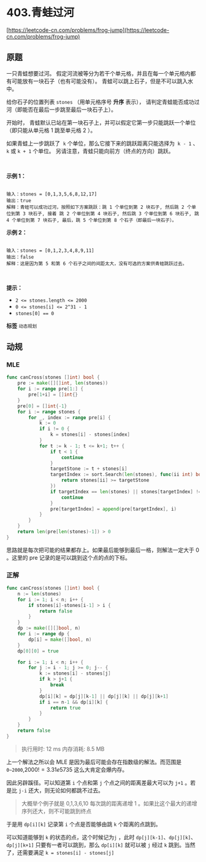 # 403.青蛙过河
[https://leetcode-cn.com/problems/frog-jump](https://leetcode-cn.com/problems/frog-jump) 
## 原题
一只青蛙想要过河。 假定河流被等分为若干个单元格，并且在每一个单元格内都有可能放有一块石子（也有可能没有）。 青蛙可以跳上石子，但是不可以跳入水中。

给你石子的位置列表 `stones` （用单元格序号 **升序** 表示）， 请判定青蛙能否成功过河（即能否在最后一步跳至最后一块石子上）。

开始时， 青蛙默认已站在第一块石子上，并可以假定它第一步只能跳跃一个单位（即只能从单元格 1 跳至单元格 2 ）。

如果青蛙上一步跳跃了  `k` 个单位，那么它接下来的跳跃距离只能选择为  `k - 1` 、 `k` 或 `k + 1` 个单位。 另请注意，青蛙只能向前方（终点的方向）跳跃。

 

 **示例 1：** 

```

输入：stones = [0,1,3,5,6,8,12,17]
输出：true
解释：青蛙可以成功过河，按照如下方案跳跃：跳 1 个单位到第 2 块石子, 然后跳 2 个单位到第 3 块石子, 接着 跳 2 个单位到第 4 块石子, 然后跳 3 个单位到第 6 块石子, 跳 4 个单位到第 7 块石子, 最后，跳 5 个单位到第 8 个石子（即最后一块石子）。
```
 **示例 2：** 

```

输入：stones = [0,1,2,3,4,8,9,11]
输出：false
解释：这是因为第 5 和第 6 个石子之间的间距太大，没有可选的方案供青蛙跳跃过去。
```
 

 **提示：** 
-  `2 <= stones.length <= 2000` 
-  `0 <= stones[i] <= 2^31 - 1` 
-  `stones[0] == 0` 
 
**标签**
`动态规划` 


## 动规

### MLE
```go
func canCross(stones []int) bool {
	pre := make([][]int, len(stones))
	for i := range pre[1:] {
		pre[1+i] = []int{}
	}
	pre[0] = []int{-1}
	for i := range stones {
		for _, index := range pre[i] {
			k := 0
			if i != 0 {
				k = stones[i] - stones[index]
			}
			for t := k - 1; t <= k+1; t++ {
				if t < 1 {
					continue
				}
				targetStone := t + stones[i]
				targetIndex := sort.Search(len(stones), func(ii int) bool {
					return stones[ii] >= targetStone
				})
				if targetIndex == len(stones) || stones[targetIndex] != targetStone {
					continue
				}
				pre[targetIndex] = append(pre[targetIndex], i)
			}
		}
	}
	return len(pre[len(stones)-1]) > 0
}
```

思路就是每次把可能的结果都存上。如果最后能够到最后一格，则解法一定大于 0 。这里的 pre 记录的是可以跳到这个点的点的下标。

### 正解
```go
func canCross(stones []int) bool {
	n := len(stones)
	for i := 1; i < n; i++ {
		if stones[i]-stones[i-1] > i {
			return false
		}
	}
	dp := make([][]bool, n)
	for i := range dp {
		dp[i] = make([]bool, n)
	}
	dp[0][0] = true

	for i := 1; i < n; i++ {
		for j := i - 1; j >= 0; j-- {
			k := stones[i] - stones[j]
			if k > j+1 {
				break
			}
			dp[i][k] = dp[j][k-1] || dp[j][k] || dp[j][k+1]
			if i == n-1 && dp[i][k] {
				return true
			}
		}
	}
	return false
}
```
>执行用时: 12 ms
内存消耗: 8.5 MB

上一个解法之所以会 MLE 是因为最后可能会存在指数级的解法。而范围是 `0~2000`,$2000! = 3.31e5735$ 这么大肯定会爆内存。

因此另辟蹊径。可以知道第 `i` 个点和第 `j` 个点之间的距离差最大可以为 `j+1` 。若是比 `j-i` 还大，则无论如何都跳不过去。
>大概举个例子就是 0,1,3,6,10 每次跳的距离递增 1 。如果比这个最大的递增序列还大，则不可能跳到终点

于是用 `dp[i][k]` 记录第 `i` 个点是否能够由跳 `k` 个距离的点跳到。

可以知道能够到 `k` 的状态的点，这个时候记为`j` ，此时 `dp[j][k-1]`、`dp[j][k]`、`dp[j][k+1]`  只要有一者可以跳到，那么 `dp[i][k]` 就可以被 `j` 经过 `k` 跳到。当然了，还需要满足 `k = stones[i] - stones[j]`